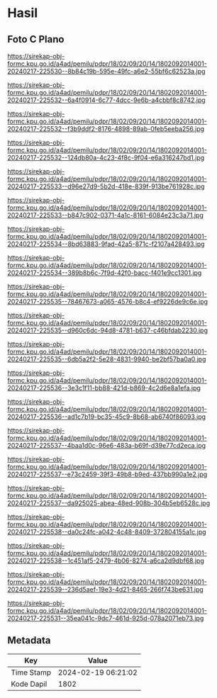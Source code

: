 # Hasil

## Foto C Plano

https://sirekap-obj-formc.kpu.go.id/a4ad/pemilu/pdpr/18/02/09/20/14/1802092014001-20240217-225530--8b84c19b-595e-49fc-a6e2-55bf6c62523a.jpg

https://sirekap-obj-formc.kpu.go.id/a4ad/pemilu/pdpr/18/02/09/20/14/1802092014001-20240217-225532--6a4f0914-6c77-4dcc-9e6b-a4cbbf8c8742.jpg

https://sirekap-obj-formc.kpu.go.id/a4ad/pemilu/pdpr/18/02/09/20/14/1802092014001-20240217-225532--f3b9ddf2-8176-4898-89ab-0feb5eeba256.jpg

https://sirekap-obj-formc.kpu.go.id/a4ad/pemilu/pdpr/18/02/09/20/14/1802092014001-20240217-225532--124db80a-4c23-4f8c-9f04-e6a316247bd1.jpg

https://sirekap-obj-formc.kpu.go.id/a4ad/pemilu/pdpr/18/02/09/20/14/1802092014001-20240217-225533--d96e27d9-5b2d-418e-839f-913be761928c.jpg

https://sirekap-obj-formc.kpu.go.id/a4ad/pemilu/pdpr/18/02/09/20/14/1802092014001-20240217-225533--b847c902-0371-4a1c-8161-6084e23c3a71.jpg

https://sirekap-obj-formc.kpu.go.id/a4ad/pemilu/pdpr/18/02/09/20/14/1802092014001-20240217-225534--8bd63883-9fad-42a5-871c-f2107a428493.jpg

https://sirekap-obj-formc.kpu.go.id/a4ad/pemilu/pdpr/18/02/09/20/14/1802092014001-20240217-225534--389b8b6c-7f9d-42f0-bacc-f401e9cc1301.jpg

https://sirekap-obj-formc.kpu.go.id/a4ad/pemilu/pdpr/18/02/09/20/14/1802092014001-20240217-225535--78467673-a065-4576-b8c4-ef9226de9c6e.jpg

https://sirekap-obj-formc.kpu.go.id/a4ad/pemilu/pdpr/18/02/09/20/14/1802092014001-20240217-225535--d960c6dc-94d8-4781-b637-c46bfdab2230.jpg

https://sirekap-obj-formc.kpu.go.id/a4ad/pemilu/pdpr/18/02/09/20/14/1802092014001-20240217-225535--6db5a2f2-5e28-4831-9940-be2bf57ba0a0.jpg

https://sirekap-obj-formc.kpu.go.id/a4ad/pemilu/pdpr/18/02/09/20/14/1802092014001-20240217-225536--3e3c1f11-bb88-421d-b869-4c2d6e8a1efa.jpg

https://sirekap-obj-formc.kpu.go.id/a4ad/pemilu/pdpr/18/02/09/20/14/1802092014001-20240217-225536--ad1c7b19-bc35-45c9-8b68-ab6740f86093.jpg

https://sirekap-obj-formc.kpu.go.id/a4ad/pemilu/pdpr/18/02/09/20/14/1802092014001-20240217-225537--4baa1d0c-96e6-483a-b69f-d39e77cd2eca.jpg

https://sirekap-obj-formc.kpu.go.id/a4ad/pemilu/pdpr/18/02/09/20/14/1802092014001-20240217-225537--e73c2459-39f3-49b8-b9ed-437bb990a1e2.jpg

https://sirekap-obj-formc.kpu.go.id/a4ad/pemilu/pdpr/18/02/09/20/14/1802092014001-20240217-225537--da925025-abea-48ed-908b-304b5eb6528c.jpg

https://sirekap-obj-formc.kpu.go.id/a4ad/pemilu/pdpr/18/02/09/20/14/1802092014001-20240217-225538--da0c24fc-a042-4c48-8409-372804155a1c.jpg

https://sirekap-obj-formc.kpu.go.id/a4ad/pemilu/pdpr/18/02/09/20/14/1802092014001-20240217-225538--1c451af5-2479-4b06-8274-a6ca2d9dbf68.jpg

https://sirekap-obj-formc.kpu.go.id/a4ad/pemilu/pdpr/18/02/09/20/14/1802092014001-20240217-225539--236d5aef-19e3-4d21-8465-266f743be631.jpg

https://sirekap-obj-formc.kpu.go.id/a4ad/pemilu/pdpr/18/02/09/20/14/1802092014001-20240217-225531--35ea041c-9dc7-461d-925d-078a2071eb73.jpg


## Metadata

| Key        | Value               |
| ---------- | ------------------- |
| Time Stamp | 2024-02-19 06:21:02 |
| Kode Dapil | 1802                |



